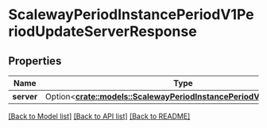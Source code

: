 # ScalewayPeriodInstancePeriodV1PeriodUpdateServerResponse

## Properties

Name | Type | Description | Notes
------------ | ------------- | ------------- | -------------
**server** | Option<[**crate::models::ScalewayPeriodInstancePeriodV1PeriodServer**](scaleway.instance.v1.Server.md)> |  | [optional]

[[Back to Model list]](../README.md#documentation-for-models) [[Back to API list]](../README.md#documentation-for-api-endpoints) [[Back to README]](../README.md)


